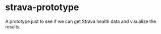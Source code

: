 # strava-prototype
A prototype just to see if we can get Strava health data and visualize the results.
